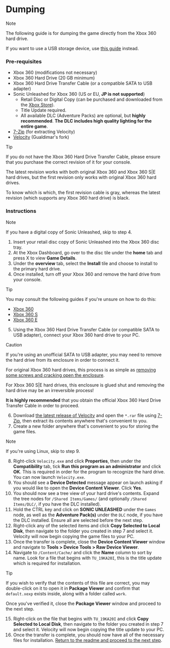 # Dumping

> [!NOTE]
> The following guide is for dumping the game directly from the Xbox 360 hard drive.
>
> If you want to use a USB storage device, use [this guide](DUMPING-en-usb.md) instead.

### Pre-requisites
- Xbox 360 (modifications not necessary)
- Xbox 360 Hard Drive (20 GB minimum)
- Xbox 360 Hard Drive Transfer Cable (or a compatible SATA to USB adapter)
- Sonic Unleashed for Xbox 360 (US or EU, **JP is not supported**)
    - Retail Disc or Digital Copy (can be purchased and downloaded from the [Xbox Store](https://www.xbox.com/en-US/games/store/sonic-unleashed/c098fgnmts8f)).
    - Title Update required.
    - All available DLC (Adventure Packs) are optional, but **highly recommended**. **The DLC includes high quality lighting for the entire game**.
- [7-Zip](https://7-zip.org/download.html) (for extracting Velocity)
- [Velocity](https://github.com/Gualdimar/Velocity/releases/download/xex%2Biso-branch/Velocity-XEXISO.rar) (Gualdimar's fork)

> [!TIP]
> If you do not have the Xbox 360 Hard Drive Transfer Cable, please ensure that you purchase the correct revision of it for your console.
>
> The latest revision works with both original Xbox 360 and Xbox 360 S|E hard drives, but the first revision only works with original Xbox 360 hard drives.
>
> To know which is which, the first revision cable is gray, whereas the latest revision (which supports any Xbox 360 hard drive) is black.

### Instructions

> [!NOTE]
> If you have a digital copy of Sonic Unleashed, skip to step 4.

1. Insert your retail disc copy of Sonic Unleashed into the Xbox 360 disc tray.
2. At the Xbox Dashboard, go over to the disc tile under the **home** tab and press X to view **Game Details**.
3. Under the **overview** tab, select the **Install** tile and choose to install to the primary hard drive.
4. Once installed, turn off your Xbox 360 and remove the hard drive from your console.

> [!TIP]
> You may consult the following guides if you're unsure on how to do this:
> - [Xbox 360](https://www.ifixit.com/Guide/Xbox+360+Hard+Drive+Replacement/3326)
> - [Xbox 360 S](https://www.ifixit.com/Guide/Xbox+360+S+Hard+Drive+Replacement/3184)
> - [Xbox 360 E](https://www.ifixit.com/Guide/Xbox+360+E+Hard+Drive+Replacement/22179)

5. Using the Xbox 360 Hard Drive Transfer Cable (or compatible SATA to USB adapter), connect your Xbox 360 hard drive to your PC.

> [!CAUTION]
> If you're using an unofficial SATA to USB adapter, you may need to remove the hard drive from its enclosure in order to connect it.
>
> For original Xbox 360 hard drives, this process is as simple as [removing some screws and cracking open the enclosure](https://www.ifixit.com/Guide/Xbox+360+HDD+Replacement/3430).
>
> For Xbox 360 S|E hard drives, this enclosure is glued shut and removing the hard drive may be an irreversible process!
>
> **It is highly recommended** that you obtain the official Xbox 360 Hard Drive Transfer Cable in order to proceed.

6. Download [the latest release of Velocity](https://github.com/Gualdimar/Velocity/releases/download/xex%2Biso-branch/Velocity-XEXISO.rar) and open the `*.rar` file using [7-Zip](https://7-zip.org/download.html), then extract its contents anywhere that's convenient to you.
7. Create a new folder anywhere that's convenient to you for storing the game files.

> [!NOTE]
> If you're using Linux, skip to step 9.

8. Right-click `Velocity.exe` and click **Properties**, then under the **Compatibility** tab, tick **Run this program as an administrator** and click **OK**. This is required in order for the program to recognize the hard drive. You can now launch `Velocity.exe`.
9. You should see a **Device Detected** message appear on launch asking if you would like to open the **Device Content Viewer**. Click **Yes**.
10. You should now see a tree view of your hard drive's contents. Expand the tree nodes for `/Shared Items/Games/` (and optionally `/Shared Items/DLC/`, if you have the DLC installed).
11. Hold the CTRL key and click on **SONIC UNLEASHED** under the `Games` node, as well as the **Adventure Pack(s)** under the `DLC` node, if you have the DLC installed. Ensure all are selected before the next step.
12. Right-click any of the selected items and click **Copy Selected to Local Disk**, then navigate to the folder you created in step 7 and select it. Velocity will now begin copying the game files to your PC.
13. Once the transfer is complete, close the **Device Content Viewer** window and navigate to **Tools > Device Tools > Raw Device Viewer**.
14. Navigate to `/Content/Cache/` and click the **Name** column to sort by name. Look for a file that begins with `TU_19KA20I`, this is the title update which is required for installation.

> [!TIP]
> If you wish to verify that the contents of this file are correct, you may double-click on it to open it in **Package Viewer** and confirm that `default.xexp` exists inside, along with a folder called `work`.
>
> Once you've verified it, close the **Package Viewer** window and proceed to the next step.

15. Right-click on the file that begins with `TU_19KA20I` and click **Copy Selected to Local Disk**, then navigate to the folder you created in step 7 and select it. Velocity will now begin copying the title update to your PC.
16. Once the transfer is complete, you should now have all of the necessary files for installation. [Return to the readme and proceed to the next step](/README.md#how-to-install).